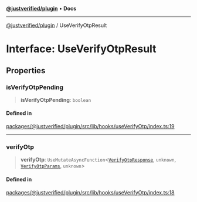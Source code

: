 [**@justverified/plugin**](../README.md) • **Docs**

***

[@justverified/plugin](../globals.md) / UseVerifyOtpResult

# Interface: UseVerifyOtpResult

## Properties

### isVerifyOtpPending

> **isVerifyOtpPending**: `boolean`

#### Defined in

[packages/@justverified/plugin/src/lib/hooks/useVerifyOtp/index.ts:19](https://github.com/JustaName-id/JustaName-sdk/blob/dc845c10af242e3ca87d95ef392516ac0bfa8b95/packages/@justverified/plugin/src/lib/hooks/useVerifyOtp/index.ts#L19)

***

### verifyOtp

> **verifyOtp**: `UseMutateAsyncFunction`\<[`VerifyOtpResponse`](../type-aliases/VerifyOtpResponse.md), `unknown`, [`VerifyOtpParams`](VerifyOtpParams.md), `unknown`\>

#### Defined in

[packages/@justverified/plugin/src/lib/hooks/useVerifyOtp/index.ts:18](https://github.com/JustaName-id/JustaName-sdk/blob/dc845c10af242e3ca87d95ef392516ac0bfa8b95/packages/@justverified/plugin/src/lib/hooks/useVerifyOtp/index.ts#L18)
